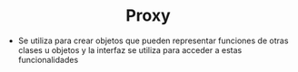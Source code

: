 # <center> Proxy </center>
- Se utiliza para crear objetos que pueden representar funciones de otras clases u objetos y la interfaz se utiliza para acceder a estas funcionalidades
